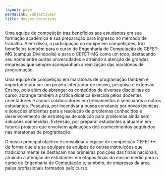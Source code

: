 ```yaml
---
layout: page
permalink: /objectives/
title: Nossos objetivos
---
```



Uma equipe de competição traz benefícios aos estudantes em sua formação acadêmica e sua preparação para ingresso no mercado de trabalho. Além disso, a participação da equipe em competições, traz benefícios também para o curso de Engenharia de Computação do CEFET-MG (campus Divinópolis) e para o CEFET-MG como um todo, destacando seu nome entre outras universidades e atraindo a atenção de grandes empresas que sempre acompanham a realização das maratonas de programação.
 
Uma equipe de competição em maratonas de programação também é importante por ser um projeto integrador de ensino, pesquisa e extensão. Ensino, pois além de abranger os conteúdos de diversas disciplinas do curso, abrange também a prática didática exercida pelos docentes orientadores e alunos colaboradores em treinamentos e seminários a outros estudantes. Pesquisa, por incentivar a busca constante por novas técnicas e soluções eficientes para a resolução de problemas conhecidos e desenvolvimento de estratégias de solução para problemas ainda sem soluções conhecidas. Extensão, por preparar estudantes a atuarem em futuros projetos que envolvem aplicações dos conhecimentos adquiridos nas maratonas de programação.
 
O nosso principal objetivo é consolidar a equipe de competição CEFET++ de forma que ela se equipare às equipes de outras instituições que tradicionalmente se destacam nas primeiras posições das finais nacionais, atraindo a atenção de estudantes em etapas finais do ensino médio para o curso de Engenharia de Computação e, também, de empresas da área pelos profissionais formados pelo curso.
